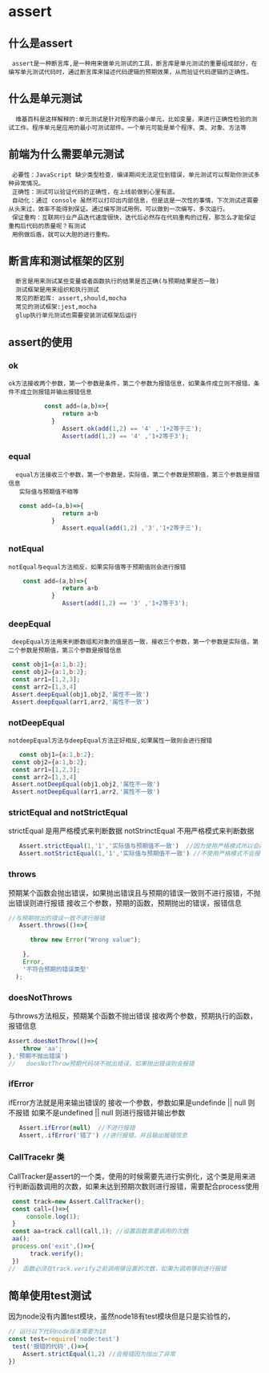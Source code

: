 # assert
  ## 什么是assert
     assert是一种断言库,是一种用来做单元测试的工具，断言库是单元测试的重要组成部分，在编写单元测试代码时，通过断言库来描述代码逻辑的预期效果，从而验证代码逻辑的正确性。
  ## 什么是单元测试
      维基百科是这样解释的:单元测试是针对程序的最小单元，比如变量，来进行正确性检验的测试工作。程序单元是应用的最小可测试部件。一个单元可能是单个程序、类、对象、方法等
  ## 前端为什么需要单元测试
     必要性：JavaScript 缺少类型检查，编译期间无法定位到错误，单元测试可以帮助你测试多种异常情况。
     正确性：测试可以验证代码的正确性，在上线前做到心里有底。
     自动化：通过 console 虽然可以打印出内部信息，但是这是一次性的事情，下次测试还需要从头来过，效率不能得到保证。通过编写测试用例，可以做到一次编写，多次运行。
     保证重构：互联网行业产品迭代速度很快，迭代后必然存在代码重构的过程，那怎么才能保证重构后代码的质量呢？有测试
     用例做后盾，就可以大胆的进行重构。
  ## 断言库和测试框架的区别
      断言是用来测试某些变量或者函数执行的结果是否正确(与预期结果是否一致)
      测试框架是用来组织和执行测试 
      常见的断岩库: assert,should,mocha
      常见的测试框架:jest,mocha
      glup执行单元测试也需要安装测试框架后运行
  ## assert的使用
   ### ok
    ok方法接收两个参数，第一个参数是条件，第二个参数为报错信息，如果条件成立则不报错，条件不成立则报错并输出报错信息
```JavaScript
          const add=(a,b)=>{
               return a+b
            }
               Assert.ok(add(1,2) == '4' ,'1+2等于三');
               Assert(add(1,2) == '4' ,'1+2等于3');
```
   ### equal
      equal方法接收三个参数，第一个参数是，实际值，第二个参数是预期值，第三个参数是报错信息
       实际值与预期值不相等
```JavaScript
   const add=(a,b)=>{
               return a+b
            }
               Assert.equal(add(1,2) ,'3','1+2等于三');
```
  ### notEqual

    notEqual与equal方法相反，如果实际值等于预期值则会进行报错

```JavaScript
    const add=(a,b)=>{
               return a+b
            }
               Assert(add(1,2) == '3' ,'1+2等于3');
```

  ### deepEqual

     deepEqual方法用来判断数组和对象的值是否一致，接收三个参数，第一个参数是实际值，第二个参数是预期值，第三个参数是报错信息

```JavaScript
 const obj1={a:1,b:2};
 const obj2={a:1,b:2};
 const arr1=[1,2,3];
 const arr2=[1,3,4]
 Assert.deepEqual(obj1,obj2,'属性不一致')
 Assert.deepEqual(arr1,arr2,'属性不一致')
```
 ### notDeepEqual
    notdeepEqual方法与deepEqual方法正好相反,如果属性一致则会进行报错

```JavaScript
   const obj1={a:1,b:2};
 const obj2={a:1,b:2};
 const arr1=[1,2,3];
 const arr2=[1,3,4]
 Assert.notDeepEqual(obj1,obj2,'属性不一致')
 Assert.notDeepEqual(arr1,arr2,'属性不一致')
```
### strictEqual  and notStrictEqual
   strictEqual 是用严格模式来判断数据 
   notStrinctEqual 不用严格模式来判断数据

```JavaScript
   Assert.strictEqual(1,'1','实际值与预期值不一致')  //因为使用严格模式所以会报错
   Assert.notStrictEqual(1,'1','实际值与预期值不一致') //不使用严格模式不会报错
```
### throws
  预期某个函数会抛出错误，如果抛出错误且与预期的错误一致则不进行报错，不抛出错误则进行报错
   接收三个参数，预期的函数，预期抛出的错误，报错信息

```JavaScript
//与预期抛出的错误一致不进行报错
   Assert.throws(()=>{

      throw new Error("Wrong value");

    },
    Error,
    '不符合预期的错误类型'
  );
```

### doesNotThrows
   与throws方法相反，预期某个函数不抛出错误
   接收两个参数，预期执行的函数，报错信息
```JavaScript
Assert.doesNotThrow(()=>{
    throw 'aa';
},'预期不抛出错误')
//   doesNotThrow预期代码块不抛出错误，如果抛出错误则会报错
```

### ifError

  ifError方法就是用来输出错误的
  接收一个参数，参数如果是undefinde || null 则不报错 如果不是undefined || null 则进行报错并输出参数

```JavaScript
   Assert.ifError(null)  //不进行报错
   Assert,.ifError('错了') //进行报错，并且输出报错信息
```

### CallTracekr 类
  CallTracker是assert的一个类，使用的时候需要先进行实例化，这个类是用来进行判断函数调用的次数，如果未达到预期次数则进行报错，需要配合process使用

```JavaScript
 const track=new Assert.CallTracker();
 const call=()=>{
     console.log(1);
 }
 const aa=track.call(call,1); //设置函数需要调用的次数
 aa();
 process.on('exit',()=>{
      track.verify();
 })
//  函数必须在track.verify之前调用够设置的次数，如果为调用够则进行报错
```

## 简单使用test测试
  因为node没有内置test模块，虽然node18有test模块但是只是实验性的，
 
```JavaScript
// 运行以下代码node版本需要为18
const test=require('node:test')
 test('报错的代码',()=>{
    Assert.strictEqual(1,2) //会报错因为抛出了异常
})
 
```
